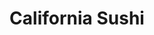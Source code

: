 ---
layout: place
title: "California Sushi"
permalink: /california/chula-vista/california-sushi.html
stateAbbr: CA
stateName: California
cityName: Chula Vista
seo:
  name: "California Sushi"
  type: Restaurant
  links: http://californiasushibar.com/
description: "Looking for sushi in Chula Vista, California? Check out California Sushi for a delightful Japanese dining experience. Enjoy a variety of sushi and other dish..."
place_id: ChIJQe8e_AdO2YARUbx2F8A53S4
photos:
  - name: >-
      places/ChIJQe8e_AdO2YARUbx2F8A53S4/photos/AeeoHcITiPhYBm6gF3eQPDIR0hOJqLmpLhDFvOdM1Wei0RGyBem3NXVvZxorg6RTprh08qBu23gtXoa6QUaqYvpef5kysDZaVHL4sILh-ZQSAdwYRFMQi_lufea8X2W09mntQK4bu02Uy6xvZ3MtXV8ArZ1DZrj3QI9r_-pllw33Txh6FZSAWdIwQd2g1Xswh6RrbCmgacApV-cWPyuo2OPqn_pKeeClZo-ao4fBo_0ovceeIxpJbnGsgDMBtnVdhZh8lAAab4H6VsJ4lNTf5Ae_SnibdQRDb5Ifdzc7zz1CzTj_ansQykaH8eq4Zyx_z6h6J1jA3AHRlbXtDYtAKWMT9GyPAGWLcqyZexBUqO_nODKz0g9NxXn2jmzbCKJkE9rlAIltu2UMiul3gxQO--CiZQBpqoOHtPpvDUtSlMX4ZmjH1JQd
    widthPx: 4032
    heightPx: 3024
    authorAttributions:
      - displayName: Julio Rivera
        uri: https://maps.google.com/maps/contrib/104081282508540796901
        photoUri: >-
          https://lh3.googleusercontent.com/a-/ALV-UjWE0Owigx2R35fihEYFIOUuX4iIvW0SPldygsbtbMMOhGZIIz5y=s100-p-k-no-mo
    flagContentUri: >-
      https://www.google.com/local/imagery/report/?cb_client=maps_api_places.places_api&image_key=!1e10!2sCIHM0ogKEICAgICcp9aMnwE&hl=en-US
    googleMapsUri: >-
      https://www.google.com/maps/place//data=!3m4!1e2!3m2!1sCIHM0ogKEICAgICcp9aMnwE!2e10!4m2!3m1!1s0x80d94e07fc1eef41:0x2edd39c01776bc51
  - name: >-
      places/ChIJQe8e_AdO2YARUbx2F8A53S4/photos/AeeoHcKqHsagC8qDBGiKSf-WXtG9PB0bveWA662kTOXRbBUsJo1z7KFEx64AHJR4XKEuvOnCyeiuXL-LtMpNso96BBxQzVeDmkZiP6aU3SaBKIrcTCMbgm_zwXZH-k5DspWcD6z9YPG262mfL3dEXGgs2hBwJ7mh1MIIbRhJFqT3CXycZ0HLI3jpwwXLP-7t4ireA-PxULgVn208g_8YnlRXJhPPncvihHBhp0vcoKJHtI0SKF8qMIxCnnFlkjc4QB68hc1qQoflh0SsNL7O0tzrAi9sECIPUYdw-ALz-XADXW-wdLlM2f5WSixrlcEpkaezUxbVXAklZ1wsQFTgGnCy-y4Oga0qn359ls-S-Lf1FM1Z82o-9iVh21njTuv_VGFLOD0TQdlmhTK9oC1lZqTMHps2jXZshEhyVt9waQQcPRymkgpQ
    widthPx: 3812
    heightPx: 2482
    authorAttributions:
      - displayName: Carrie Torres
        uri: https://maps.google.com/maps/contrib/112636970329775478691
        photoUri: >-
          https://lh3.googleusercontent.com/a-/ALV-UjXnKZKr2IIjousgIe5cgxApZCGFNKYtcDR5n-ec4-o5DoIkHIex=s100-p-k-no-mo
    flagContentUri: >-
      https://www.google.com/local/imagery/report/?cb_client=maps_api_places.places_api&image_key=!1e10!2sCIHM0ogKEICAgICDqoOI5gE&hl=en-US
    googleMapsUri: >-
      https://www.google.com/maps/place//data=!3m4!1e2!3m2!1sCIHM0ogKEICAgICDqoOI5gE!2e10!4m2!3m1!1s0x80d94e07fc1eef41:0x2edd39c01776bc51
  - name: >-
      places/ChIJQe8e_AdO2YARUbx2F8A53S4/photos/AeeoHcK-1TTSB5eqqLyvlwIA2qdghk6JQd9z3nbcC3np5GJC4vdkcaqqxv5boYeNn4FYriw44wp_0Cz2GAem46lS_X0gza0ls6qYFisx4im1NPbIpr-1kPsKf1rnBuSkP3vFOGp2BssiAFEhnEeLGsL9M4NB4i9_1Rq_WVev3R28p6tk6GQzNcMkx4E9E8chnszITm339mM880pMEq20PLqNcFy101F6VJO_xZ2VfjfMCZIpETYwUbR6Yi1j0IQlIXN49-I7boOY720TgMX4vgXxdSs1YCtfOhdDc68G0RESE7WRSTfzO00kKfO56auDrax0gn3sTwyDXrfSwSo8D8pzRRrIG-7VZ4GoBLZQtngPKH3PBGjNVM-nF4LWxu4XQRq-87F8zJ2t9J-azoN7-AoI2IhmsMmvZqlLCuIZ-8R3NVjyX9ar
    widthPx: 3024
    heightPx: 4032
    authorAttributions:
      - displayName: Rita Elizabeth
        uri: https://maps.google.com/maps/contrib/103949130046987217806
        photoUri: >-
          https://lh3.googleusercontent.com/a-/ALV-UjUrhkRXozyCSTpe5Qat2KaqBvYZe-_Qex3LYCjNkwCgjEiNTBSfSg=s100-p-k-no-mo
    flagContentUri: >-
      https://www.google.com/local/imagery/report/?cb_client=maps_api_places.places_api&image_key=!1e10!2sCIHM0ogKEICAgIDfw7T7uQE&hl=en-US
    googleMapsUri: >-
      https://www.google.com/maps/place//data=!3m4!1e2!3m2!1sCIHM0ogKEICAgIDfw7T7uQE!2e10!4m2!3m1!1s0x80d94e07fc1eef41:0x2edd39c01776bc51
  - name: >-
      places/ChIJQe8e_AdO2YARUbx2F8A53S4/photos/AeeoHcJlD-rPUnMLsPAP8p9C458pYyKc6e1mXH2SDuURCX1kKewa4yLrXJfySJp2Zo6rlC2UcpU_vU8Y726o2rX7ebhGlvLN5LIKhO8xQM2Ga9_woH-SjetoBIXwxx37YB5C1H5_sBkt7urM91ulOO8IXQQPC4qd9usPzxGyzKfbD2tbbgZ1pjJUuSo39j-gzJOexAW9wNNwbhnC8uz6X_kxavCyElQlELWYd6VgUSh75VAR9e9XQDEU5M7AgbSlfTNTqFLIaokrA44GKq61jUAdTFcejywnRRDGUQHjcEXPOrV0rA2ruiqdBgEjO_S4FV_b6ArEFrgz57XRn4UcXq5V7I97pizaIYHI65bT6EEcAo4MyySNr4NsZuAHdv2PeSz-F8xZF8gMDJMFj6pz9iR6G3FTiC8w-cZMQWjLCdMoP0A9A-iv
    widthPx: 3000
    heightPx: 4000
    authorAttributions:
      - displayName: robert
        uri: https://maps.google.com/maps/contrib/102589922471850750704
        photoUri: >-
          https://lh3.googleusercontent.com/a-/ALV-UjVXUy36IOa6aP90_iFZ3yrJZWbYIc1z1aFfd9fyFOMFZu0yUm_B=s100-p-k-no-mo
    flagContentUri: >-
      https://www.google.com/local/imagery/report/?cb_client=maps_api_places.places_api&image_key=!1e10!2sCIHM0ogKEICAgIDxhe2fpwE&hl=en-US
    googleMapsUri: >-
      https://www.google.com/maps/place//data=!3m4!1e2!3m2!1sCIHM0ogKEICAgIDxhe2fpwE!2e10!4m2!3m1!1s0x80d94e07fc1eef41:0x2edd39c01776bc51
  - name: >-
      places/ChIJQe8e_AdO2YARUbx2F8A53S4/photos/AeeoHcKWtJBoiRiBYB6aGmurrCwvIFrwiMyI6LfkhhXfrWIWSfYiQkL7IWr45CEsA6r6eEVVLmV_kcQYkUimMptTqIO8pD2Boy4IR_kSSNBHxEV8LWRhlYYYg2_k4lfaTslRPX66UASgndbr5Gp4isJXKFMT80fw75qTg-F0Xcb00-lFnQQN0IPongVPgquAgF_BvX1BQlLG9HcY5MPByHQ5walepR0VV2a7zBIyWec1F7WPyDKxs4Ril3VR3nsCAxhXVOfc771pDvVCfttABQHqOd5pbW4rLU0tMGyeaYp_91S5S6SkWV7Sb8VJrE4eWT6aV0XKZUdAoUre1tHcy9bNs25ESZmZ-lFO9pGTQl-1nelmkemuUfMp2mW6YJnZbvBZs1IwrULrdI_yRVMiJKEz2jk3VyUSpowukdwryYURdXeYcXPZ
    widthPx: 960
    heightPx: 1197
    authorAttributions:
      - displayName: Carrie Torres
        uri: https://maps.google.com/maps/contrib/112636970329775478691
        photoUri: >-
          https://lh3.googleusercontent.com/a-/ALV-UjXnKZKr2IIjousgIe5cgxApZCGFNKYtcDR5n-ec4-o5DoIkHIex=s100-p-k-no-mo
    flagContentUri: >-
      https://www.google.com/local/imagery/report/?cb_client=maps_api_places.places_api&image_key=!1e10!2sCIHM0ogKEICAgICD4rWa6wE&hl=en-US
    googleMapsUri: >-
      https://www.google.com/maps/place//data=!3m4!1e2!3m2!1sCIHM0ogKEICAgICD4rWa6wE!2e10!4m2!3m1!1s0x80d94e07fc1eef41:0x2edd39c01776bc51
  - name: >-
      places/ChIJQe8e_AdO2YARUbx2F8A53S4/photos/AeeoHcLAheo7_P2LrsZVGtY1axXPM5CM0aKE_qq5cu3p7wVfbgT97L4MFLRMKyNShOw16X4zJKP0FbLlMbqunTdhsP0l-0gChgF0ppJ-wPPm44HhlgfIkWFLBHuChATcPZx-JSUCuOAA73ON3Ysznilrb7wu5DPzs3HEFzd4TBRsbimDtmZSw84lM3g5-euCdutK4kW8wtcggOr5fETE4lJaA_aaqsXzUoCqVavPweBV4xjSsm7yMo-932w9Bfotb8EC8VSIGCqrSSbwDyvHmx1fwItAlVant1VJcnT4JX8qdBcUPIUSAL_b_V6ejj-yFQ5La45hdqhWufhjJsn-LJvbhx_R1PhDunr7c0ZEPA74DvqtfZDs2uh4tvrVzBnevIyOSD5OSYU3jnkCW0ILUlVuvYbcP82YHwkRAyV7m6OdtPnDbw
    widthPx: 960
    heightPx: 714
    authorAttributions:
      - displayName: Carrie Torres
        uri: https://maps.google.com/maps/contrib/112636970329775478691
        photoUri: >-
          https://lh3.googleusercontent.com/a-/ALV-UjXnKZKr2IIjousgIe5cgxApZCGFNKYtcDR5n-ec4-o5DoIkHIex=s100-p-k-no-mo
    flagContentUri: >-
      https://www.google.com/local/imagery/report/?cb_client=maps_api_places.places_api&image_key=!1e10!2sCIHM0ogKEICAgICD4rX2bg&hl=en-US
    googleMapsUri: >-
      https://www.google.com/maps/place//data=!3m4!1e2!3m2!1sCIHM0ogKEICAgICD4rX2bg!2e10!4m2!3m1!1s0x80d94e07fc1eef41:0x2edd39c01776bc51
  - name: >-
      places/ChIJQe8e_AdO2YARUbx2F8A53S4/photos/AeeoHcKmY_d84BjO3wjwAGgUFJ53cQwHlzHCYYG8cdYncHhvBYpb0K6VxjM-dO3yNSrgPqn6ON3AWUkcgNP13rc84lU20yNdo86gLiYdm6G9v6lwG-J83wnRWYwYTnsjkQ_LlzF7EmnFLJl3ExVDpISQsOskq8kX1_M6r4VohOx_idfqe3l6LNJCkGH0NV9G4keJUKfj_gPSFUH0NC-lyouhp0gxTwo46HGgybhhW1p8i97DqQ8tcrCkHidBus7rU6o1niMUzDxirmlK9cPvJpOML0xQBCW62vufG9jP8UwiDWuRx4fP_XNzS2M6oyeUapEEN-AbnvH1j7-KWXAHlAvvMfE_Plabiq5891a8ZUh1tHhmGIBEh7o2kCZHnuZkElNzfrnDwxKlQ795p-NyrxS0Fn3QNYgGmQ0sCA4umilWGA3DTEzw
    widthPx: 2174
    heightPx: 2085
    authorAttributions:
      - displayName: Laarni Thornton
        uri: https://maps.google.com/maps/contrib/101426701275084194213
        photoUri: >-
          https://lh3.googleusercontent.com/a-/ALV-UjXWFOFpEFQ7ha4mu3V0ZITQzQsSPdJ5tbdvdHPotrd0tVq7ouXS=s100-p-k-no-mo
    flagContentUri: >-
      https://www.google.com/local/imagery/report/?cb_client=maps_api_places.places_api&image_key=!1e10!2sCIHM0ogKEICAgIC956HlvwE&hl=en-US
    googleMapsUri: >-
      https://www.google.com/maps/place//data=!3m4!1e2!3m2!1sCIHM0ogKEICAgIC956HlvwE!2e10!4m2!3m1!1s0x80d94e07fc1eef41:0x2edd39c01776bc51
  - name: >-
      places/ChIJQe8e_AdO2YARUbx2F8A53S4/photos/AeeoHcLRfVcMdADMKzqnF9WJg4NmHebXTu6QLvedaOczZg8TbOo0vAhi0EPzR4GPsyv7yMnEWhvuY6h-pWW4KZLMmvTJLHxukapVpmyzd0BcFRJ2KFH87ou8ONhEp-qpMBDrOPRUvqBKISCkThTrEbOXmvBi9FvrT8XNWd5AbzaPEK-1Bsez6gnx8DUoVUK0KFVEun2xFVmqALxp-7-_R1gAlsnGMpXVZJ8u3bBZfNbn36DAFX7pD0M0WP4JoaBT5EJw3qnlyDVX_OcFX7gJk744169PEUXjSCfMCQkfFaqjLV2CIIhdl54JXVZHLwYLd7qDGvJU6KhwXjXfvqJIBhPVis94MpCHcw8Mp-cR_SvzNerhKJZrJbA07irMgkQE8Pw3FRU5H6OYLlgft5bikinjchQbrZVy5rssiYGEpVD_L54YUSmd
    widthPx: 3264
    heightPx: 2448
    authorAttributions:
      - displayName: Loulou Kaine
        uri: https://maps.google.com/maps/contrib/105879200556451007538
        photoUri: >-
          https://lh3.googleusercontent.com/a-/ALV-UjUC_Qz439JEAEGKcf20YaZ63-kDrxEeDDA0taEsu-Y-x1M02A9-Fg=s100-p-k-no-mo
    flagContentUri: >-
      https://www.google.com/local/imagery/report/?cb_client=maps_api_places.places_api&image_key=!1e10!2sCIHM0ogKEICAgIDKrPPp4gE&hl=en-US
    googleMapsUri: >-
      https://www.google.com/maps/place//data=!3m4!1e2!3m2!1sCIHM0ogKEICAgIDKrPPp4gE!2e10!4m2!3m1!1s0x80d94e07fc1eef41:0x2edd39c01776bc51
  - name: >-
      places/ChIJQe8e_AdO2YARUbx2F8A53S4/photos/AeeoHcLjzTENlZsv31Z0zowQH423lCvmv6tNR3f4JDj4GRXDMYORQZ_AlD32iAsaaOqnyDaq8N-jrMbdPEwh7AdjZoW5s0q7NxMD3ObSEAak9-jiPkxPCe_twv6eQPdNsv32v_yqmfhGN39rjR2cUgaz0uNX_aNQBdhs0gW9_1BO74NUoJerooHvs_2Ic5BzaU3TfYkDYzPc8rwsCP7ftY9O8mgNEqXy78zKGPVQVFP6dslgoiG_tGjsB3CTj1FCCwGMpgwZihVF1N6yVhh1KxC34KYhAZMAoFGnv69en_2nn63u8WTcdlvnKIQdn6tXhJm2F4Q5JS4B9kYGzEecH3s72TH9AZvUFnyrS4qVBPPGNXMdBk2B7ItT2KXnIFuatGcnYYSlop68pyuLahkrAQ-BT3djwXIpkDBMjPV_y8-uV8jh6Tqg
    widthPx: 3480
    heightPx: 4640
    authorAttributions:
      - displayName: trinidad zamora
        uri: https://maps.google.com/maps/contrib/105287793652207816595
        photoUri: >-
          https://lh3.googleusercontent.com/a-/ALV-UjXs3ix8d85pXwfPpoCRpCc9AxO5UsAYscsOnJsie9nA5y6K0MI=s100-p-k-no-mo
    flagContentUri: >-
      https://www.google.com/local/imagery/report/?cb_client=maps_api_places.places_api&image_key=!1e10!2sCIHM0ogKEICAgICWiMSw1QE&hl=en-US
    googleMapsUri: >-
      https://www.google.com/maps/place//data=!3m4!1e2!3m2!1sCIHM0ogKEICAgICWiMSw1QE!2e10!4m2!3m1!1s0x80d94e07fc1eef41:0x2edd39c01776bc51
  - name: >-
      places/ChIJQe8e_AdO2YARUbx2F8A53S4/photos/AeeoHcKi2pN94_Kz9HQjppLvTw6IszinoCr-irc_AVN-GEPoJYCyk3-BlLS_tZ1qxguLThSV291Y0HUPdZVbNR4ZW9unHuNd0mLu8O2xSIeB4-iUsQRvpygVvngJf42OdhTLd6VKgNozoixRJvzUM2-_pEZcAjFpZRpcxYUhCEiC-xTjRvRhFeGWrZMBMCfnpB5uoYeEWT-PAD6goEI7GWK-n-3M99TILJe31VBENEjZ4WhOLGB0vKQAUAGVowKLHVjqvcAM8c_ozbtNupYwv-_O3s9p6dWnOEqaJVubfHabiyFm960xpI6PZDoS29HJ7M-OY_szaacEz7HUKOgMgONdHzOjMXoxzUmjL3Wu636yOjMJPHqaiD07invxvnVtUg1ZNFjNYX4Ubju5FXmhQtWFK07Cf0dZuyJn-ZunndCvufMYiA
    widthPx: 3024
    heightPx: 2917
    authorAttributions:
      - displayName: Laarni Thornton
        uri: https://maps.google.com/maps/contrib/101426701275084194213
        photoUri: >-
          https://lh3.googleusercontent.com/a-/ALV-UjXWFOFpEFQ7ha4mu3V0ZITQzQsSPdJ5tbdvdHPotrd0tVq7ouXS=s100-p-k-no-mo
    flagContentUri: >-
      https://www.google.com/local/imagery/report/?cb_client=maps_api_places.places_api&image_key=!1e10!2sCIHM0ogKEICAgIC958HIOw&hl=en-US
    googleMapsUri: >-
      https://www.google.com/maps/place//data=!3m4!1e2!3m2!1sCIHM0ogKEICAgIC958HIOw!2e10!4m2!3m1!1s0x80d94e07fc1eef41:0x2edd39c01776bc51
address: 337 3rd Ave, Chula Vista, CA 91910, USA
street: 337 3rd Ave
city: Chula Vista
state: CA
zip: '91910'
country: USA
neighborhood: null
latitude: '32.640007'
longitude: '-117.079083'
accessibility_options:
  wheelchairAccessibleParking: true
  wheelchairAccessibleEntrance: true
  wheelchairAccessibleRestroom: true
  wheelchairAccessibleSeating: true
business_status: OPERATIONAL
name: California Sushi
google_maps_links:
  directionsUri: >-
    https://www.google.com/maps/dir//''/data=!4m7!4m6!1m1!4e2!1m2!1m1!1s0x80d94e07fc1eef41:0x2edd39c01776bc51!3e0
  placeUri: https://maps.google.com/?cid=3376918792787901521
  writeAReviewUri: >-
    https://www.google.com/maps/place//data=!4m3!3m2!1s0x80d94e07fc1eef41:0x2edd39c01776bc51!12e1
  reviewsUri: >-
    https://www.google.com/maps/place//data=!4m4!3m3!1s0x80d94e07fc1eef41:0x2edd39c01776bc51!9m1!1b1
  photosUri: >-
    https://www.google.com/maps/place//data=!4m3!3m2!1s0x80d94e07fc1eef41:0x2edd39c01776bc51!10e5
primary_type: Japanese Restaurant
opening_hours:
  regular: null
  current: null
secondary_opening_hours:
  regular:
    weekdayDescriptions: null
    type: null
  current:
    weekdayDescriptions: null
    type: null
phone: (619) 422-4488
price_level: PRICE_LEVEL_MODERATE
price_range: $10 &ndash; $20
rating: '4.2'
rating_count: 539
website: http://californiasushibar.com/
reviews: null
parking_options: null
payment_options: null
allow_dogs: null
curbside_pickup: null
delivery: null
dine_in: null
good_for_children: null
good_for_groups: null
good_for_sports: null
live_music: null
menu_for_children: null
outdoor_seating: null
reservable: null
restroom: null
serves_beer: null
serves_breakfast: null
serves_brunch: null
serves_cocktails: null
serves_coffee: null
serves_dinner: null
serves_dessert: null
serves_lunch: null
serves_vegetarian_food: null
serves_wine: null
takeout: null
summary: null

---